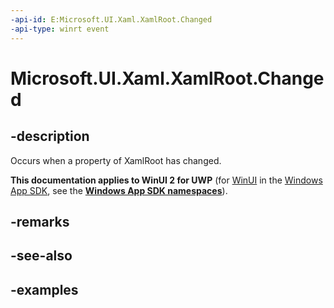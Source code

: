 ```yaml
---
-api-id: E:Microsoft.UI.Xaml.XamlRoot.Changed
-api-type: winrt event
---
```


<!-- Event syntax.
public event TypedEventHandler Changed<XamlRoot, XamlRootChangedEventArgs>
-->

# Microsoft.UI.Xaml.XamlRoot.Changed

## -description

Occurs when a property of XamlRoot has changed.

**This documentation applies to WinUI 2 for UWP** (for [WinUI](/windows/apps/winui/winui3/) in the [Windows App SDK](/windows/apps/windows-app-sdk/), see the **[Windows App SDK namespaces](/windows/windows-app-sdk/api/winrt/)**).

## -remarks

## -see-also

## -examples

